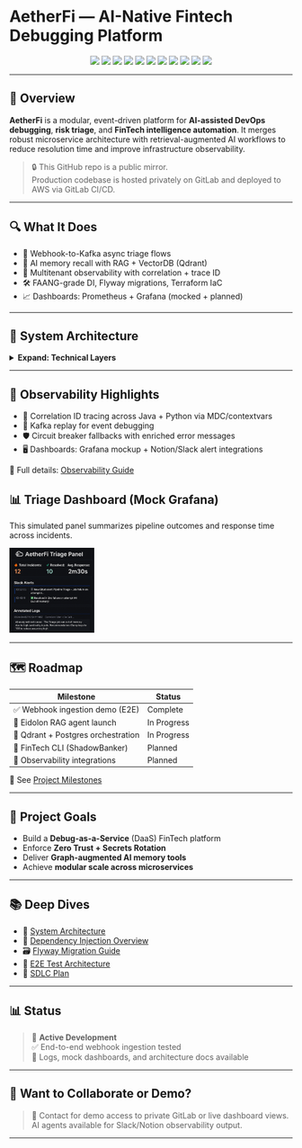 # AetherFi — AI-Native Fintech Debugging Platform

<p align="center">
  <img src="https://img.shields.io/badge/Java-21-blue.svg" />
  <img src="https://img.shields.io/badge/Spring_Boot-3.2-brightgreen.svg" />
  <img src="https://img.shields.io/badge/FastAPI-Python%203.11-blue.svg" />
  <img src="https://img.shields.io/badge/Kafka-Event_Bus-orange.svg" />
  <img src="https://img.shields.io/badge/PostgreSQL-Metadata-blue.svg" />
  <img src="https://img.shields.io/badge/Qdrant-VectorDB-red.svg" />
  <img src="https://img.shields.io/badge/Terraform-Infrastructure-purple.svg" />
  <img src="https://img.shields.io/badge/Prometheus-Monitoring-orange.svg" />
  <img src="https://img.shields.io/badge/Grafana-Dashboards-yellow.svg" />
  <img src="https://img.shields.io/badge/OAuth2-ZeroTrust-critical.svg" />
  <img src="https://img.shields.io/badge/Codebase-Private-informational.svg" />
</p>

---

## 🧠 Overview

**AetherFi** is a modular, event-driven platform for **AI-assisted DevOps debugging**, **risk triage**, and **FinTech intelligence automation**. It merges robust microservice architecture with retrieval-augmented AI workflows to reduce resolution time and improve infrastructure observability.

> 🔒 This GitHub repo is a public mirror.  
> Production codebase is hosted privately on GitLab and deployed to AWS via GitLab CI/CD.

---

## 🔍 What It Does

- 🔄 Webhook-to-Kafka async triage flows
- 🧠 AI memory recall with RAG + VectorDB (Qdrant)
- 🔐 Multitenant observability with correlation + trace ID
- 🛠️ FAANG-grade DI, Flyway migrations, Terraform IaC
- 📈 Dashboards: Prometheus + Grafana (mocked + planned)

---

## 🧩 System Architecture

<details>
<summary><strong>Expand: Technical Layers</strong></summary>

### System Components

| Layer              | Description                                                |
|-------------------|------------------------------------------------------------|
| **Infra**         | GitLab CI → Secure Webhook Ingest                          |
| **Orchestration** | Java-based Vizier Orchestrator (Spring Boot, Resilience4j) |
| **Agent Layer**   | Python-based Eidolon AI Agent (FastAPI, OpenAI, Claude)    |
| **Memory Layer**  | Vector Search (Qdrant) + future metadata store (Postgres)  |
| **Observability** | Prometheus, Grafana, OTel Tracing, Slack + Notion output   |
| **Security**      | OAuth2, Zero Trust, Tenant Isolation                       |

📌 See [System Architecture](docs/ARCHITECTURE.md)

</details>

---

## 🔭 Observability Highlights

- 🧠 Correlation ID tracing across Java + Python via MDC/contextvars
- 🔁 Kafka replay for event debugging
- 🛡️ Circuit breaker fallbacks with enriched error messages
- 🖥️ Dashboards: Grafana mockup + Notion/Slack alert integrations

📎 Full details: [Observability Guide](docs/OBSERVABILITY.md)

## 📊 Triage Dashboard (Mock Grafana)

This simulated panel summarizes pipeline outcomes and response time across incidents.

<img src="docs/assets/graphanaimage_aetherfi.png" alt="Grafana Mock Dashboard" width="30%" />


---

## 🗺 Roadmap

| Milestone                          | Status     |
|-----------------------------------|------------|
| ✅ Webhook ingestion demo (E2E)    | Complete   |
| 🚧 Eidolon RAG agent launch        | In Progress|
| 🚧 Qdrant + Postgres orchestration | In Progress|
| 🚧 FinTech CLI (ShadowBanker)      | Planned    |
| 🚧 Observability integrations      | Planned    |

📌 See [Project Milestones](docs/E2E_TRIAGE.md)

---

## 🔧 Project Goals

- Build a **Debug-as-a-Service** (DaaS) FinTech platform
- Enforce **Zero Trust + Secrets Rotation**
- Deliver **Graph-augmented AI memory tools**
- Achieve **modular scale across microservices**

---

## 📚 Deep Dives

- 📐 [System Architecture](docs/ARCHITECTURE.md)
- 🧱 [Dependency Injection Overview](docs/DI_OVERVIEW.md)
- 🗃️ [Flyway Migration Guide](docs/MIGRATIONS.md)
- 🧪 [E2E Test Architecture](docs/TESTING.md)
- 🧭 [SDLC Plan](docs/SDLC_PLAN.md)

---

## 📊 Status

> 🚧 **Active Development**  
> ✅ End-to-end webhook ingestion tested  
> 📎 Logs, mock dashboards, and architecture docs available

---

## 🤝 Want to Collaborate or Demo?

> 💬 Contact for demo access to private GitLab or live dashboard views.
> AI agents available for Slack/Notion observability output.

---
